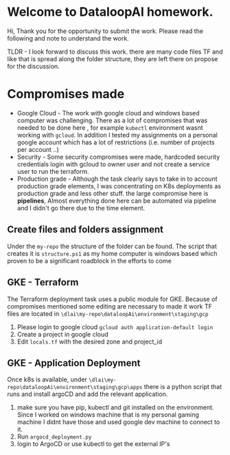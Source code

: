 # Welcome to DataloopAI homework.
Hi, Thank you for the opportunity to submit the work.
Please read the following and note to understand the work.

TLDR - 
I look forward to discuss this work. there are many code files TF and like that is spread along the folder structure, they are left there on propose for the discussion.

# Compromises made
- Google Cloud - The work with google cloud and windows based computer was challenging. There as a lot of compromises that was needed to be done here , for example ``kubectl`` environment wasnt working with ``gcloud``. In addition I tested my assignments on a personal google account which has a lot of restrictions (i.e. number of projects per account ..)
- Security - Some security compromises were made, hardcoded security credentials login with gcloud to owner user and not create a service user to run the terraform.
- Production grade - Although the task clearly says to take in to account production grade elements, I was concentrating on K8s deployments as production grade and less other stuff. the large compromise here is **pipelines**, Almost everything done here can be automated via pipeline and I didn't go there due to the time element.


## Create files and folders assignment
Under the ``my-repo`` the structure of the folder can be found.
The script that creates it is ``structure.ps1`` as my home computer is windows based which proven to be a significant roadblock in the efforts to come

## GKE - Terraform
The Terraform deployment task uses a public module for GKE. Because of compromises mentioned some editing are necessary to made it work 
TF files are located in ``\dlai\my-repo\dataloopAi\environment\staging\gcp``

1. Please login to google cloud ``gcloud auth application-default login``
2. Create a project in google cloud 
3. Edit ``locals.tf`` with the desired zone and project_id

## GKE - Application Deployment
Once k8s is available, under ``\dlai\my-repo\dataloopAi\environment\staging\gcp\apps`` there is a python script that runs and install argoCD and add the relevant application.
1. make sure you have pip, kubectl and git installed on the environment. Since I worked on windows machine that is my personal gaming machine I didnt have those and used google dev machine to connect to it.
2. Run ``argocd_deployment.py`` 
3. login to ArgoCD or use kubectl to get the external IP's  
